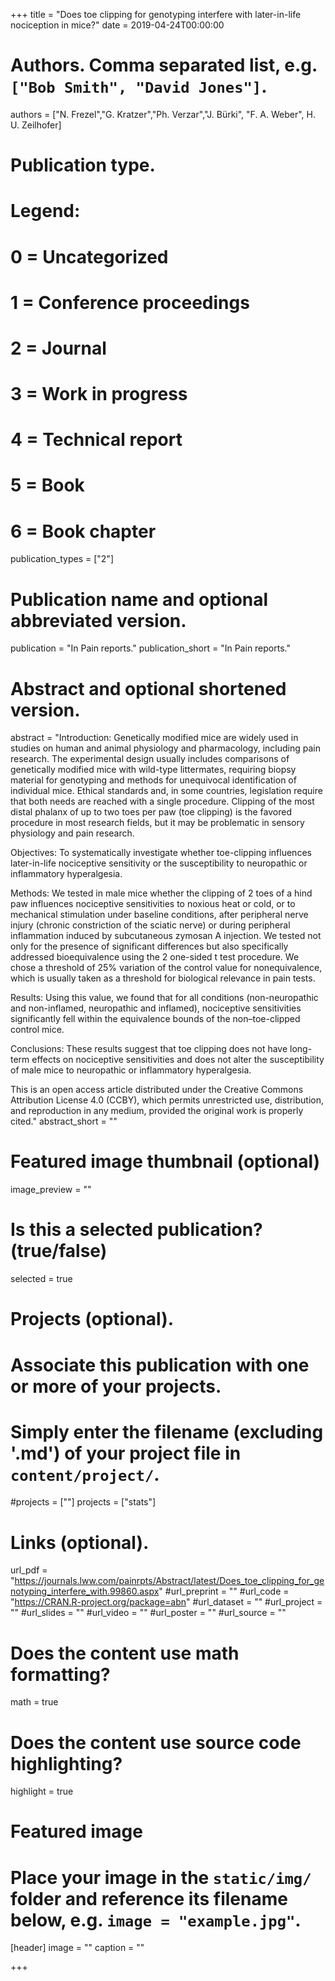 +++
title = "Does toe clipping for genotyping interfere with later-in-life nociception in mice?"
date = 2019-04-24T00:00:00

# Authors. Comma separated list, e.g. `["Bob Smith", "David Jones"]`.

authors = ["N. Frezel","G. Kratzer","Ph. Verzar","J. Bürki", "F. A. Weber", H. U. Zeilhofer]
# Publication type.
# Legend:
# 0 = Uncategorized
# 1 = Conference proceedings
# 2 = Journal
# 3 = Work in progress
# 4 = Technical report
# 5 = Book
# 6 = Book chapter
publication_types = ["2"]

# Publication name and optional abbreviated version.
publication = "In Pain reports."
publication_short = "In Pain reports."

# Abstract and optional shortened version.
abstract = "Introduction: Genetically modified mice are widely used in studies on human and animal physiology and pharmacology, including pain research. The experimental design usually includes comparisons of genetically modified mice with wild-type littermates, requiring biopsy material for genotyping and methods for unequivocal identification of individual mice. Ethical standards and, in some countries, legislation require that both needs are reached with a single procedure. Clipping of the most distal phalanx of up to two toes per paw (toe clipping) is the favored procedure in most research fields, but it may be problematic in sensory physiology and pain research.

Objectives: To systematically investigate whether toe-clipping influences later-in-life nociceptive sensitivity or the susceptibility to neuropathic or inflammatory hyperalgesia.

Methods: We tested in male mice whether the clipping of 2 toes of a hind paw influences nociceptive sensitivities to noxious heat or cold, or to mechanical stimulation under baseline conditions, after peripheral nerve injury (chronic constriction of the sciatic nerve) or during peripheral inflammation induced by subcutaneous zymosan A injection. We tested not only for the presence of significant differences but also specifically addressed bioequivalence using the 2 one-sided t test procedure. We chose a threshold of 25% variation of the control value for nonequivalence, which is usually taken as a threshold for biological relevance in pain tests.

Results: Using this value, we found that for all conditions (non-neuropathic and non-inflamed, neuropathic and inflamed), nociceptive sensitivities significantly fell within the equivalence bounds of the non–toe-clipped control mice.

Conclusions: These results suggest that toe clipping does not have long-term effects on nociceptive sensitivities and does not alter the susceptibility of male mice to neuropathic or inflammatory hyperalgesia.

This is an open access article distributed under the Creative Commons Attribution License 4.0 (CCBY), which permits unrestricted use, distribution, and reproduction in any medium, provided the original work is properly cited."
abstract_short = ""

# Featured image thumbnail (optional)
image_preview = ""

# Is this a selected publication? (true/false)
selected = true

# Projects (optional).
#   Associate this publication with one or more of your projects.
#   Simply enter the filename (excluding '.md') of your project file in `content/project/`.
#projects = [""]
projects = ["stats"]

# Links (optional).
url_pdf = "https://journals.lww.com/painrpts/Abstract/latest/Does_toe_clipping_for_genotyping_interfere_with.99860.aspx"
#url_preprint = ""
#url_code = "https://CRAN.R-project.org/package=abn"
#url_dataset = ""
#url_project = ""
#url_slides = ""
#url_video = ""
#url_poster = ""
#url_source = ""

# Does the content use math formatting?
math = true

# Does the content use source code highlighting?
highlight = true

# Featured image
# Place your image in the `static/img/` folder and reference its filename below, e.g. `image = "example.jpg"`.
[header]
image = ""
caption = ""

+++

